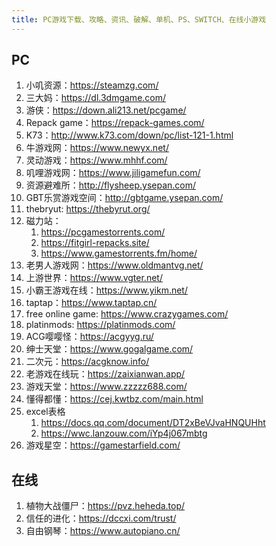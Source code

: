 ```yaml
---
title: PC游戏下载、攻略、资讯、破解、单机、PS、SWITCH、在线小游戏
---
```


## PC
1. 小叽资源：https://steamzg.com/
2. 三大妈：https://dl.3dmgame.com/
3. 游侠：https://down.ali213.net/pcgame/
4. Repack game：https://repack-games.com/
5. K73：http://www.k73.com/down/pc/list-121-1.html
6. 牛游戏网：https://www.newyx.net/
7. 灵动游戏：https://www.mhhf.com/
8. 叽哩游戏网：https://www.jiligamefun.com/
9. 资源避难所：http://flysheep.ysepan.com/
10. GBT乐赏游戏空间：http://gbtgame.ysepan.com/
11. thebryut: https://thebyrut.org/
12. 磁力站：
    1.  https://pcgamestorrents.com/
    2.  https://fitgirl-repacks.site/
    3.  https://www.gamestorrents.fm/home/
13. 老男人游戏网：https://www.oldmantvg.net/
14. 上游世界：https://www.vgter.net/
15. 小霸王游戏在线：https://www.yikm.net/
16. taptap：https://www.taptap.cn/
17. free online game: https://www.crazygames.com/
18. platinmods: https://platinmods.com/
19. ACG嘤嘤怪：https://acgyyg.ru/
20. 绅士天堂：https://www.gogalgame.com/
21. 二次元：https://acgknow.info/
22. 老游戏在线玩：https://zaixianwan.app/
23. 游戏天堂：https://www.zzzzz688.com/
24. 懂得都懂：https://cej.kwtbz.com/main.html
25. excel表格
    1.  https://docs.qq.com/document/DT2xBeVJvaHNQUHht
    2.  https://wwc.lanzouw.com/iYp4j067mbtg
26. 游戏星空：https://gamestarfield.com/

 

## 在线
1. 植物大战僵尸：https://pvz.heheda.top/
2. 信任的进化：https://dccxi.com/trust/
3. 自由钢琴：https://www.autopiano.cn/